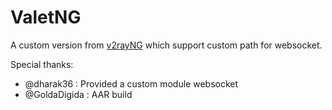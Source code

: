 # ValetNG
 
A custom version from [v2rayNG](https://github.com/2dust/v2rayNG) which support custom path for websocket.

Special thanks:
- @dharak36 : Provided a custom module websocket
- @GoldaDigida : AAR build
